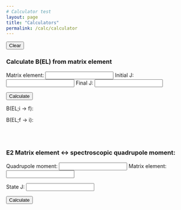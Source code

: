 ```yaml
---
# Calculator test
layout: page
title: "Calculators"
permalink: /calc/calculator
---
```


<button type="button" onclick="Clear()">
  Clear</button>

### Calculate B(EL) from matrix element

Matrix element:  <input id="ME" type="number">
Initial J: <input id="InitJ" type="number">
Final J: <input id="FinaJ" type="number">


<button type="button" onclick="CalcBEL()">
  Calculate</button>

B(EL;i &#8594; f): 
<p style="display:inline" id="BELif"></p>  

B(EL;f &#8594; i):  
<p style="display:inline" id="BELfi"></p>

<BR>
<BR>

### E2 Matrix element &#8596; spectroscopic quadrupole moment:

Quadrupole moment: <input id="Q" type="number">
Matrix element: <input id="E2" type="number">

State J: <input id="stateJ" type="number">

<button type="button" onclick="CalcMEQMom()">
  Calculate</button>

<script>
  function CalcBEL(){
    var ME = Number(document.getElementById("ME").value);
    var initJ = Number(document.getElementById("InitJ").value);
    var finaJ = Number(document.getElementById("FinaJ").value);
    var BELif = Math.pow(ME,2)/(2*initJ+1);
    var BELfi = Math.pow(ME,2)/(2*finaJ+1);
    var BELifstring = BELif.toFixed(5).toString();
    var BELfistring = BELfi.toFixed(5).toString();
    document.getElementById("BELif").innerHTML=BELifstring;
    document.getElementById("BELfi").innerHTML=BELfistring;
    document.getElementById("Test").innerHTML=finaJ;
  }
  function CalcMEQMom(){
    var ME = Number(document.getElementById("E2").value);
    var Q = Number(document.getElementById("Q").value);
    var stateJ = Number(document.getElementById("stateJ").value);
    var qMom = 0;
    var E2 = 0;
    var Jterm = (stateJ*(2*stateJ - 1))/((2*stateJ+1)*(2*stateJ+3)*(stateJ+1));
    var Jpi = Jterm * 16*Math.PI/5.
    if(Math.abs(ME) > 0){
      qMom = ME * Math.sqrt(Jpi);
      E2 = ME;
    }
    if(Math.abs(Q) > 0){
      E2 = Q / Math.sqrt(Jpi);
      qMoM = Q;
    }
    var E2string = E2.toFixed(5).toString();
    var Qstring = Q.toFixed(5).toString();
    document.getElementById("E2").value=E2.toFixed(5);
    document.getElementById("Q").value=qMom.toFixed(5);
    document.getElementById("blah1").innerHTML=E2string;
    document.getElementById("blah2").innerHTML=Qstring;
  
  }
  function Clear(){
    var x = document.querySelectorAll("input");
    var i;
    for (i = 0; i < x.length; i++) {
      x[i].value = "";
    }
  }
</script>
